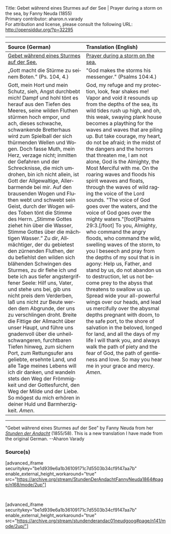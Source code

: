 <html>
<head></head>
<body>
Title: Gebet während eines Sturmes auf der See | Prayer during a storm on the sea, by Fanny Neuda (1855)<br />
Primary contributor: aharon.n.varady<br />
For attribution and license, please consult the following URL: <a href="http://opensiddur.org/?p=32295">http://opensiddur.org/?p=32295</a>
<p />
<hr />

<table style="margin-left: auto;margin-right: auto;" class="draggable">
<thead><tr><th id="x" style="text-align: left;">Source (German)</th><th style="text-align: left;">Translation (English)</th></tr></thead>
<tbody>
<tr><td style="vertical-align:top;">
<div class="german" lang="de">
<u>Gebet während eines Sturmes auf der See.</u>
</span></div></td>
 
<td style="vertical-align:top;">
<div class="english" lang="en">
<u>Prayer during a storm on the sea.</u>
</div></td></tr>


<tr><td style="vertical-align:top;">
<div class="german" lang="de">
„Gott macht die Stürme zu seinem Boten.” <span class="citation">(Ps. 104, 4.)</span> 
</span></div></td>
 
<td style="vertical-align:top;">
<div class="english" lang="en">
"God makes the storms his messenger." <span class="citation">(Psalms 104:4.)</span>
</div></td></tr>


<tr><td style="vertical-align:top;">
<div class="german" lang="de">
Gott, mein Hort und mein Schutz, sieh, Angst durchbebt mich! Dampf und hohl tönt es herauf aus den Tiefen des Meeres, seine wilden Fluthen stürmen hoch empor, und ach, dieses schwache, schwankende Bretterhaus wird zum Spielball der sich thürmenden Wellen und Wogen. Doch fasse Muth, mein Herz, verzage nicht; inmitten der Gefahren und der Schrecknisse, die mich umdrohen, bin ich nicht allein, ist Gott der Allgewaltige, Allerbarmende bei mir. Auf den brausenden Wogen und Fluthen webt und schwebt sein Geist, durch der Wogen wildes Toben tönt die Stimme des Herrn. „Stimme Gottes ziehet hin über die Wasser, Stimme Gottes über die mächtigen Wasser.” Zu dir, Allmächtiger, der du gebietest den zürnenden Fluthen, der du befiehlst den wilden sich blähenden Schwingen des Sturmes, zu dir flehe ich und bete ich aus tiefer angstergriffener Seele: Hilf uns, Vater, und stehe uns bei, gib uns nicht preis dem Verderben, laß uns nicht zur Beute werden dem Abgrunde, der uns zu verschlingen droht. Breite die Fittige der Allmacht über unser Haupt, und führe uns gnadenvoll über die unheilschwangeren, furchtbaren Tiefen hinweg, zum sichern Port, zum Rettungsufer ans geliebte, ersehnte Land, und alle Tage meines Lebens will ich dir danken, und wandeln stets den Weg der Frömmigkeit und der Gottesfurcht, den Weg der Milde und der Liebe. So mögest du mich erhören in deiner Huld und Barmherzigkeit. <em>Amen</em>.
</span></div></td>
 
<td style="vertical-align:top;">
<div class="english" lang="en">
God, my refuge and my protection, look, fear shakes me! Vapor and void it resounds up from the depths of the sea, its wild tides rush up high, and oh, this weak, swaying plank house becomes a plaything for the waves and waves that are piling up. But take courage, my heart, do not be afraid; in the midst of the dangers and the horrors that threaten me, I am not alone, God is the Almighty, the Most Merciful with me. On the roaring waves and floods his spirit weaves and floats, through the waves of wild raging the voice of the Lord sounds. "The voice of God goes over the waters, and the voice of God goes over the mighty waters."[foot]Psalms 29:3.[/foot] To you, Almighty, who command the angry floods, who command the wild, swelling waves of the storm, to you I beseech and pray from the depths of my soul that is in agony: Help us, Father, and stand by us, do not abandon us to destruction, let us not become prey to the abyss that threatens to swallow us up. Spread wide your all-powerful wings over our heads, and lead us mercifully over the abysmal depths pregnant with doom, to the safe port, to the shore of salvation in the beloved, longed for land, and all the days of my life I will thank you, and always walk the path of piety and the fear of God, the path of gentleness and love. So may you hear me in your grace and mercy. <em>Amen</em>.
</div></td></tr>
</tbody></table>

<hr />

"Gebet während eines Sturmes auf der See" by Fanny Neuda from her <em><a href="/?p=6753">Stunden der Andacht</a></em> (1855/58). This is a new translation I have made from the original German. --Aharon Varady

<h3>Source(s)</h3>

[advanced_iframe securitykey="be1d939e6a1b36109171c7d5503b34cf9147aa7b" enable_external_height_workaround="true" src="https://archive.org/stream/StundenDerAndachtFannyNeuda1864#page/n168/mode/2up"]

&nbsp;

[advanced_iframe securitykey="be1d939e6a1b36109171c7d5503b34cf9147aa7b" enable_external_height_workaround="true" src="https://archive.org/stream/stundenderandac01neudgoog#page/n141/mode/2up/"]

&nbsp;
</body>
</html>